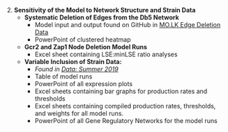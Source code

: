 2. **Sensitivity of the Model to Network Structure and Strain Data**
   - **Systematic Deletion of Edges from the Db5 Network**
     - Model input and output found on GitHub in [MO.LK Edge Deletion Data](https://github.com/kdahlquist/DahlquistLab/tree/master/data/Spring2018/MO.LK%20Edge%20Deletion%20Data)
     - PowerPoint of clustered heatmap
   - **Gcr2 and Zap1 Node Deletion Model Runs**
     - Excel sheet containing LSE:minLSE ratio analyses
   - **Variable Inclusion of Strain Data:**
     - *Found in [Data: Summer 2019](https://github.com/kdahlquist/DahlquistLab/tree/master/data/Summer2019)*
     - Table of model runs
     - PowerPoint of all expression plots
     - Excel sheets containing bar graphs for production rates and thresholds
     - Excel sheets containing compiled production rates, thresholds, and weights for all model runs.
     - PowerPoint of all Gene Regulatory Networks for the model runs
